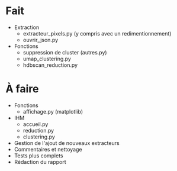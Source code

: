 # Fait

* Extraction
    * extracteur_pixels.py (y compris avec un redimentionnement)
    * ouvrir_json.py
* Fonctions
    * suppression de cluster (autres.py)
    * umap_clustering.py
    * hdbscan_reduction.py

# À faire

* Fonctions
    * affichage.py (matplotlib)
* IHM
    * accueil.py
    * reduction.py
    * clustering.py
* Gestion de l'ajout de nouveaux extracteurs
* Commentaires et nettoyage
* Tests plus complets
* Rédaction du rapport
